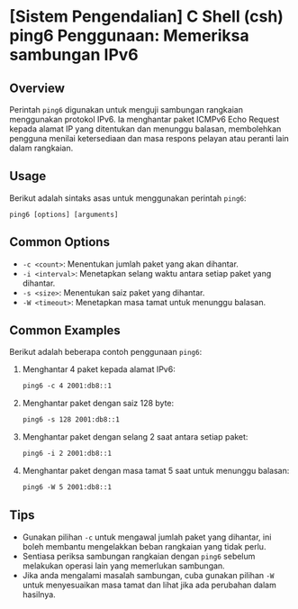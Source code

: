 # [Sistem Pengendalian] C Shell (csh) ping6 Penggunaan: Memeriksa sambungan IPv6

## Overview
Perintah `ping6` digunakan untuk menguji sambungan rangkaian menggunakan protokol IPv6. Ia menghantar paket ICMPv6 Echo Request kepada alamat IP yang ditentukan dan menunggu balasan, membolehkan pengguna menilai ketersediaan dan masa respons pelayan atau peranti lain dalam rangkaian.

## Usage
Berikut adalah sintaks asas untuk menggunakan perintah `ping6`:

```
ping6 [options] [arguments]
```

## Common Options
- `-c <count>`: Menentukan jumlah paket yang akan dihantar.
- `-i <interval>`: Menetapkan selang waktu antara setiap paket yang dihantar.
- `-s <size>`: Menentukan saiz paket yang dihantar.
- `-W <timeout>`: Menetapkan masa tamat untuk menunggu balasan.

## Common Examples
Berikut adalah beberapa contoh penggunaan `ping6`:

1. Menghantar 4 paket kepada alamat IPv6:
   ```csh
   ping6 -c 4 2001:db8::1
   ```

2. Menghantar paket dengan saiz 128 byte:
   ```csh
   ping6 -s 128 2001:db8::1
   ```

3. Menghantar paket dengan selang 2 saat antara setiap paket:
   ```csh
   ping6 -i 2 2001:db8::1
   ```

4. Menghantar paket dengan masa tamat 5 saat untuk menunggu balasan:
   ```csh
   ping6 -W 5 2001:db8::1
   ```

## Tips
- Gunakan pilihan `-c` untuk mengawal jumlah paket yang dihantar, ini boleh membantu mengelakkan beban rangkaian yang tidak perlu.
- Sentiasa periksa sambungan rangkaian dengan `ping6` sebelum melakukan operasi lain yang memerlukan sambungan.
- Jika anda mengalami masalah sambungan, cuba gunakan pilihan `-W` untuk menyesuaikan masa tamat dan lihat jika ada perubahan dalam hasilnya.